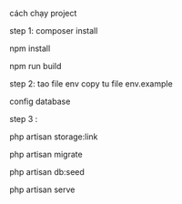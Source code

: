 cách chạy project

step 1: composer install

npm install

npm run build

step 2: tao file env copy tu file env.example

config database

step 3 : 

php artisan storage:link

php artisan migrate

php artisan db:seed

php artisan serve
